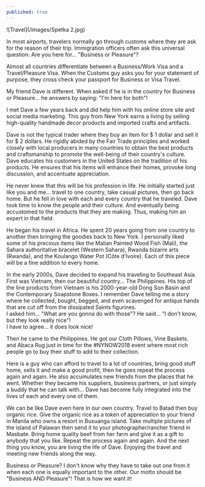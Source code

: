 ```yaml
---
published: true
---
```

![Travel](/images/Spetka 2.jpg)

In most airports, travelers normally go through customs where they are ask for the reason of their trip.  Immigration officers often ask this universal question: 
Are you here for... "Business or Pleasure"?  

Almost all countries differentiate between a Business/Work Visa and a Travel/Pleasure Visa. When the Customs guy asks you for your statement of purpose, they cross check your passport for Business or Visa Travel.

My friend Dave is different. When asked if he is in the country for Business or Pleasure... he answers by saying: "I'm here for both"!

I met Dave a few years back and did help him with his online store site and social media marketing. This guy from New York earns a living by selling high-quality handmade decor products and imported crafts and artifacts.

Dave is not the typical trader where they buy an item for $ 1 dollar and sell it for $ 2 dollars. He rigidly abided by the Fair Trade principles and worked closely with local producers in many countries to obtain the best products and craftsmanship to promote the well-being of their country's culture. 
Dave educates his customers in the United States on the tradition of his products. He ensures that his items will enhance their homes, provoke long discussion, and accentuate appreciation.

He never knew that this will be his profession in life. He initially started just like you and me... travel to one country, take casual pictures, then go back home. 
But he fell in love with each and every country that he traveled. 
Dave took time to know the people and their culture. And eventually being accustomed to the products that they are making. Thus, making him an expert in that field.

He began his travel in Africa. He spent 20 years going from one country to another then bringing the goodies back to New York. 
I personally liked some of his precious items like the Malian Painted Wood Fish (Mali), the Sahara authoritative bracelet (Western Sahara), Rwanda bizarre arts (Rwanda), and the Koulango Water Pot (Côte d’Ivoire). 
Each of this piece will be a fine addition to every home.

In the early 2000s, Dave decided to expand his traveling to Southeast Asia. First was Vietnam, then our beautiful country... The Philippines.
His top of the line products from Vietnam is his 2000-year-old Dong Son Basin and the Contemporary Soapstone Boxes. 
I remember Dave telling me a story where he collected, bought, begged, and even scavenged for antique hands that are cut off from the dissipated Saints figurines.  
I asked him... "What are you gonna do with those"? 
He said... "I don't know, but they look really nice"!  
I have to agree... it does look nice!

Then he came to the Philippines. He got our Cloth Pillows, Vine Baskets. and Abaca Rug just in time for the #NYNOW2018 event where most rich people go to buy their stuff to add to their collection.

Here is a guy who can afford to travel to a lot of countries, bring good stuff home, sells it and make a good profit, then he goes repeat the process again and again.
He also accumulates new friends from the places that he went. Whether they became his suppliers, business partners, or just simply a buddy that he can talk with... Dave has become fully integrated into the lives of each and every one of them. 

We can be like Dave even here in our own country. Travel to Batad then buy organic rice. Give the organic rice as a token of appreciation to your friend in Manila who owns a resort in Busuanga island. Take multiple pictures of the island of Palawan then send it to your photographer/rancher friend in Masbate. Bring home quality beef from her farm and give it as a gift to anybody that you like.
Repeat the process again and again. And the next thing you know, you are living the life of Dave. Enjoying the travel and meeting new friends along the way.

Business or Pleasure? I don't know why they have to take out one from it when each one is equally important to the other. 
Our motto should be "Business AND Pleasure"! That is how we want it!  

  



